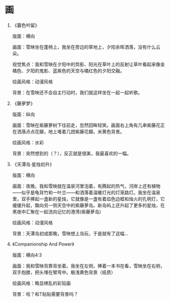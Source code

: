 # 画

1. 《暮色吟留》
   
   版面：横向
   
   画面：雪映坐在蓬椅上，我坐在旁边的草地上，夕阳余晖洒落，没有什么云朵。
   
   视觉焦点：我和雪映在夕阳中的剪影、阳光在草叶上的反射让草叶看起来像金橘色、夕阳的鬼影、蓝紫色的天空与橘红色的夕阳交融。
   
   绘画风格：动漫风格
   
   背景：在雪映还不会自主行动时，我们就这样坐在一起一起听歌。

2. 《藤萝梦》
   
   版面：纵向
   
   画面：雪映在紫藤萝树下往前走，忽然回眸轻笑。画面右上角有几串紫藤花正在洒落点点花瓣，地上堆着几团紫藤花瓣。米黄色背景。
   
   绘画风格：水彩
   
   背景：突然想到的（？），反正就是很美，我最喜欢的一幅。

3. 《天潭岛·星烛初升》
   
   版面：横向
   
   画面：夜晚，我和雪映就在温泉河里泡着，有腾起的热气，河岸上还有植物——似乎是龟背竹和一叶兰——和洒落着温暖灯光的灯笼路灯。我坐在温泉里，双手捧起一盏新的星烛，它就像是一盏有着焰色边框和烛火的孔明灯，它缓缓升起，飘向另一侧天空中的紫藤萝岛。新岛屿上还升起了更多的星烛，在黑夜中汇聚在一起流向记忆的港湾(紫藤萝岛)
   
   绘画风格：动漫风格
   
   背景：天潭岛初成那晚，雪映想上岛玩，于是就有了这幅...

4. 《Companionship And Power》

   版面：横向4:3
   
   画面：我和雪映背靠背坐着。我坐在左侧，捧着一本书在看，雪映坐在右侧，双手抱膝，把头埋在臂弯中。极浅黄色背景（纸质）
   
   绘画风格：略显缭乱的彩铅画
   
   背景：哈？和T贴贴需要背景吗？

